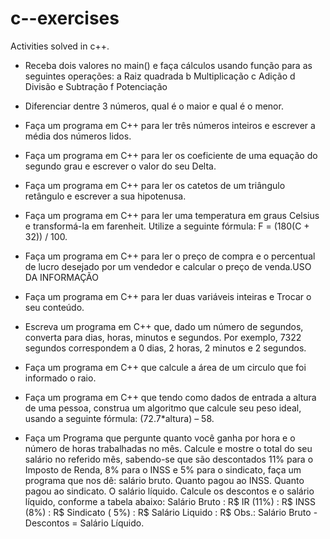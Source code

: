 # c--exercises
Activities solved in c++.

- Receba dois valores no main() e faça cálculos usando função para as seguintes operações:
a Raiz quadrada
b Multiplicação
c Adição
d Divisão
e Subtração
f Potenciação

- Diferenciar dentre 3 números, qual é o maior e qual é o menor.

- Faça um programa em C++ para ler três números inteiros e escrever a média dos números lidos.

- Faça um programa em C++ para ler os coeficiente de uma equação do segundo grau e escrever o valor do seu Delta.

- Faça um programa em C++ para ler os catetos de um triângulo retângulo e escrever a sua hipotenusa.

- Faça um programa em C++ para ler uma temperatura em graus Celsius e transformá-la em farenheit. Utilize a seguinte fórmula: F = (180(C + 32)) / 100.

- Faça um programa em C++ para ler o preço de compra e o percentual de lucro desejado por um vendedor e calcular o preço de venda.USO DA INFORMAÇÃO 

- Faça um programa em C++ para ler duas variáveis inteiras e Trocar o seu conteúdo.

- Escreva um programa em C++ que, dado um número de segundos, converta para dias, horas,  minutos e segundos. Por exemplo, 7322 segundos correspondem a 0 dias, 2 horas, 2 minutos e 2 segundos. 

- Faça um programa em C++ que calcule a área de um circulo que foi informado o raio. 

- Faça um programa em C++ que tendo como dados de entrada a altura de uma pessoa, construa um algoritmo que calcule seu peso ideal, usando a seguinte fórmula: (72.7*altura) – 58.

- Faça um Programa que pergunte quanto você ganha por hora e o número de horas trabalhadas no mês. Calcule e mostre o total do seu salário no referido mês, sabendo-se que são descontados 11% para o Imposto de Renda, 8% para o INSS e 5% para o sindicato, faça um programa que nos dê: salário bruto. Quanto pagou ao INSS.  Quanto pagou ao sindicato. O salário líquido. Calcule os descontos e o salário líquido, conforme a tabela abaixo:
Salário Bruto : R$
IR (11%) : R$
INSS (8%) : R$
Sindicato ( 5%) : R$
Salário Liquido : R$
Obs.: Salário Bruto - Descontos = Salário Líquido.
